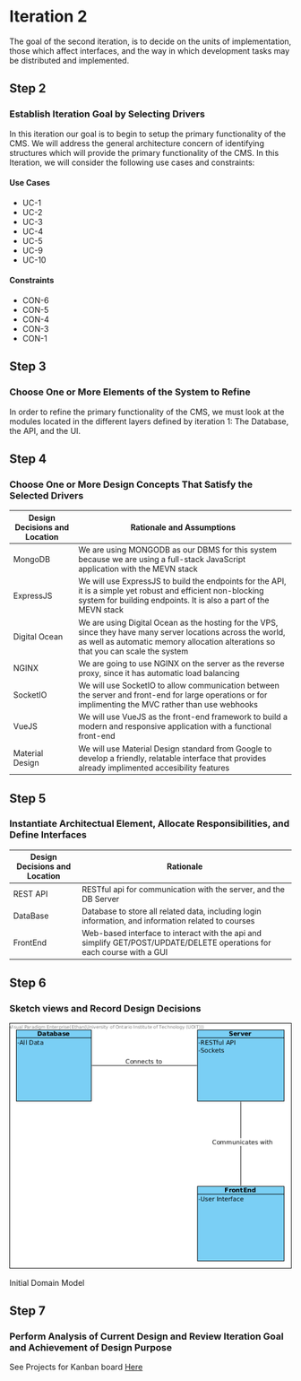 # Iteration 2

The goal of the second iteration, is to decide on the units of implementation, those which affect interfaces, and the way in which development tasks may be distributed and implemented.

## Step 2

### Establish Iteration Goal by Selecting Drivers

In this iteration our goal is to begin to setup the primary functionality of the CMS. We will address the general architecture concern of identifying structures which will provide the primary functionality of the CMS. In this Iteration, we will consider the following use cases and constraints:

#### Use Cases

- UC-1
- UC-2
- UC-3
- UC-4
- UC-5
- UC-9
- UC-10

#### Constraints

- CON-6
- CON-5
- CON-4
- CON-3
- CON-1

## Step 3

### Choose One or More Elements of the System to Refine

In order to refine the primary functionality of the CMS, we must look at the modules located in the different layers defined by iteration 1: The Database, the API, and the UI.

## Step 4

### Choose One or More Design Concepts That Satisfy the Selected Drivers

 Design Decisions and Location | Rationale and Assumptions 
---|---
MongoDB|We are using MONGODB as our DBMS for this system because we are using a full-stack JavaScript application with the MEVN stack
ExpressJS|We will use ExpressJS to build the endpoints for the API, it is a simple yet robust and efficient non-blocking system for building endpoints. It is also a part of the MEVN stack
Digital Ocean|We are using Digital Ocean as the hosting for the VPS, since they have many server locations across the world, as well as automatic memory allocation alterations so that you can scale the system
NGINX|We are going to use NGINX on the server as the reverse proxy, since it has automatic load balancing
SocketIO|We will use SocketIO to allow communication between the server and front-end for large operations or for implimenting the MVC rather than use webhooks
VueJS|We will use VueJS as the front-end framework to build a modern and responsive application with a functional front-end
Material Design|We will use Material Design standard from Google to develop a friendly, relatable interface that provides already implimented accesibility features


## Step 5

### Instantiate Architectual Element, Allocate Responsibilities, and Define Interfaces

Design Decisions and Location | Rationale
---|---
REST API|RESTful api for communication with the server, and the DB Server
DataBase|Database to store all related data, including login information, and information related to courses
FrontEnd|Web-based interface to interact with the api and simplify GET/POST/UPDATE/DELETE operations for each course with a GUI


## Step 6

### Sketch views and Record Design Decisions


![](Deliverable2/Iteration2/assets/i2p61.png)

Initial Domain Model

## Step 7

### Perform Analysis of Current Design and Review Iteration Goal and Achievement of Design Purpose

See Projects for Kanban board
[Here](https://github.com/SOFE3650F18/project-ontechuconnect/projects/3)